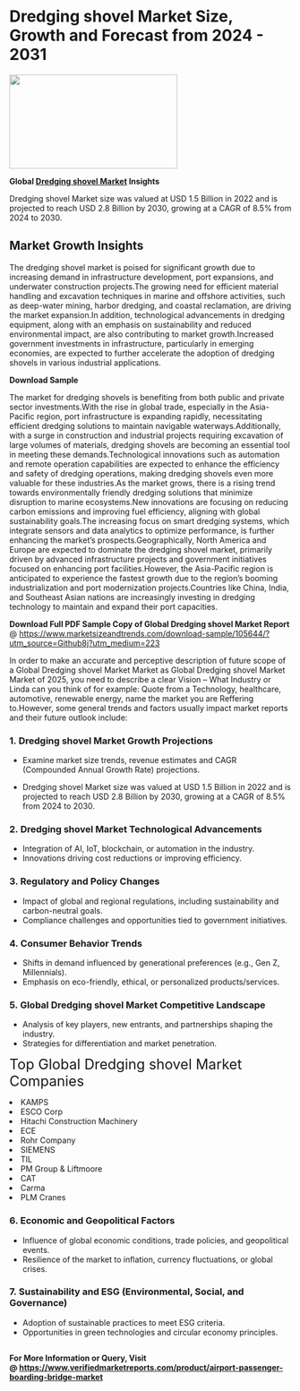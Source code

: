 <H1>Dredging shovel Market Size, Growth and Forecast from 2024 - 2031</H1><img class="aligncenter size-medium wp-image-584254" src="https://thirdeyenews.in/wp-content/uploads/2024/09/Global-Market-Research-300x168.jpeg" alt="" width="300" height="168" /><p><strong>Global&nbsp;<a href="https://www.marketsizeandtrends.com/download-sample/105644/?utm_source=Github8j?utm_medium=223">Dredging shovel Market</a> Insights</strong></p><p>Dredging shovel Market size was valued at USD 1.5 Billion in 2022 and is projected to reach USD 2.8 Billion by 2030, growing at a CAGR of 8.5% from 2024 to 2030.</p><p><h2>Market Growth Insights</h2> <p>The dredging shovel market is poised for significant growth due to increasing demand in infrastructure development, port expansions, and underwater construction projects.The growing need for efficient material handling and excavation techniques in marine and offshore activities, such as deep-water mining, harbor dredging, and coastal reclamation, are driving the market expansion.In addition, technological advancements in dredging equipment, along with an emphasis on sustainability and reduced environmental impact, are also contributing to market growth.Increased government investments in infrastructure, particularly in emerging economies, are expected to further accelerate the adoption of dredging shovels in various industrial applications.</p> <p><strong>Download Sample</strong></p> <p>The market for dredging shovels is benefiting from both public and private sector investments.With the rise in global trade, especially in the Asia-Pacific region, port infrastructure is expanding rapidly, necessitating efficient dredging solutions to maintain navigable waterways.Additionally, with a surge in construction and industrial projects requiring excavation of large volumes of materials, dredging shovels are becoming an essential tool in meeting these demands.Technological innovations such as automation and remote operation capabilities are expected to enhance the efficiency and safety of dredging operations, making dredging shovels even more valuable for these industries.As the market grows, there is a rising trend towards environmentally friendly dredging solutions that minimize disruption to marine ecosystems.New innovations are focusing on reducing carbon emissions and improving fuel efficiency, aligning with global sustainability goals.The increasing focus on smart dredging systems, which integrate sensors and data analytics to optimize performance, is further enhancing the market’s prospects.Geographically, North America and Europe are expected to dominate the dredging shovel market, primarily driven by advanced infrastructure projects and government initiatives focused on enhancing port facilities.However, the Asia-Pacific region is anticipated to experience the fastest growth due to the region’s booming industrialization and port modernization projects.Countries like China, India, and Southeast Asian nations are increasingly investing in dredging technology to maintain and expand their port capacities.<p><span class=""><strong>Download Full PDF Sample Copy of Global Dredging shovel Market Report</strong> @ <a href="https://www.marketsizeandtrends.com/download-sample/105644/?utm_source=Github8j?utm_medium=223" target="_blank">https://www.marketsizeandtrends.com/download-sample/105644/?utm_source=Github8j?utm_medium=223</a></span></p><p>In order to make an accurate and perceptive description of future scope of a Global&nbsp;Dredging shovel Market Market as Global&nbsp;Dredging shovel Market Market of 2025, you need to describe a clear Vision &ndash; What Industry or Linda can you think of for example: Quote from a Technology, healthcare, automotive, renewable energy, name the market you are Reffering to.However, some general trends and factors usually impact market reports and their future outlook include:</p><h3>1.&nbsp;<strong>Dredging shovel Market Growth Projections</strong></h3><ul><li>Examine market size trends, revenue estimates and CAGR (Compounded Annual Growth Rate) projections.</li><li><p>Dredging shovel Market size was valued at USD 1.5 Billion in 2022 and is projected to reach USD 2.8 Billion by 2030, growing at a CAGR of 8.5% from 2024 to 2030.</p></li></ul><h3>2.&nbsp;<strong>Dredging shovel Market Technological Advancements</strong></h3><ul><li>Integration of AI, IoT, blockchain, or automation in the industry.</li><li>Innovations driving cost reductions or improving efficiency.</li></ul><h3>3.&nbsp;<strong>Regulatory and Policy Changes</strong></h3><ul><li>Impact of global and regional regulations, including sustainability and carbon-neutral goals.</li><li>Compliance challenges and opportunities tied to government initiatives.</li></ul><h3>4.&nbsp;<strong>Consumer Behavior Trends</strong></h3><ul><li>Shifts in demand influenced by generational preferences (e.g., Gen Z, Millennials).</li><li>Emphasis on eco-friendly, ethical, or personalized products/services.</li></ul><h3>5.&nbsp;<strong>Global Dredging shovel Market Competitive Landscape</strong></h3><ul><li>Analysis of key players, new entrants, and partnerships shaping the industry.</li><li>Strategies for differentiation and market penetration.</li></ul><p data-pm-slice="1 1 []"><span style="color: inherit; font-family: inherit; font-size: 25px;">Top Global Dredging shovel Market Companies</span></p><div class="" data-test-id=""><p><li>KAMPS</li><li> ESCO Corp</li><li> Hitachi Construction Machinery</li><li> ECE</li><li> Rohr Company</li><li> SIEMENS</li><li> TIL</li><li> PM Group & Liftmoore</li><li> CAT</li><li> Carma</li><li> PLM Cranes</li></p></div><h3>6.&nbsp;<strong>Economic and Geopolitical Factors</strong></h3><ul><li>Influence of global economic conditions, trade policies, and geopolitical events.</li><li>Resilience of the market to inflation, currency fluctuations, or global crises.</li></ul><h3>7.&nbsp;<strong>Sustainability and ESG (Environmental, Social, and Governance)</strong></h3><ul><li>Adoption of sustainable practices to meet ESG criteria.</li><li>Opportunities in green technologies and circular economy principles.</li></ul><h2><strong style="font-size: 14px;">For More Information or Query, Visit @&nbsp;</strong><a style="background-color: #ffffff; font-size: 14px;" href="https://www.marketsizeandtrends.com/report/dredging-shovel-market/" target="_blank">https://www.verifiedmarketreports.com/product/airport-passenger-boarding-bridge-market</a></h2>